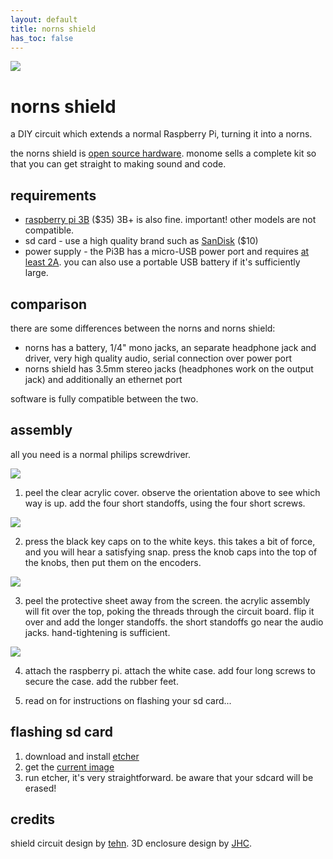 ```yaml
---
layout: default
title: norns shield
has_toc: false
---
```


![](https://monome.org/docs/norns/image/norns-shield.png)

# norns shield

a DIY circuit which extends a normal Raspberry Pi, turning it into a norns.

the norns shield is [open source hardware](https://github.com/monome/norns-shield). monome sells a complete kit so that you can get straight to making sound and code.

## requirements

- [raspberry pi 3B](https://www.raspberrypi.org/products/raspberry-pi-3-model-b) ($35) 3B+ is also fine. important! other models are not compatible.
- sd card - use a high quality brand such as [SanDisk](https://www.adafruit.com/product/2820) ($10)
- power supply - the Pi3B has a micro-USB power port and requires [at least 2A](https://www.adafruit.com/product/1995). you can also use a portable USB battery if it's sufficiently large.

## comparison

there are some differences between the norns and norns shield:

- norns has a battery, 1/4" mono jacks, an separate headphone jack and driver, very high quality audio, serial connection over power port
- norns shield has 3.5mm stereo jacks (headphones work on the output jack) and additionally an ethernet port

software is fully compatible between the two.


## assembly

all you need is a normal philips screwdriver.

![](https://monome.org/docs/norns/image/norns-shield-assembly1.png)

1. peel the clear acrylic cover. observe the orientation above to see which way is up. add the four short standoffs, using the four short screws.

![](https://monome.org/docs/norns/image/norns-shield-assembly2.png)

2. press the black key caps on to the white keys. this takes a bit of force, and you will hear a satisfying snap. press the knob caps into the top of the knobs, then put them on the encoders.

![](https://monome.org/docs/norns/image/norns-shield-assembly3.png)

3. peel the protective sheet away from the screen. the acrylic assembly will fit over the top, poking the threads through the circuit board. flip it over and add the longer standoffs. the short standoffs go near the audio jacks. hand-tightening is sufficient.

![](https://monome.org/docs/norns/image/norns-shield-assembly4.png)

4. attach the raspberry pi. attach the white case. add four long screws to secure the case. add the rubber feet.

5. read on for instructions on flashing your sd card...


## flashing sd card

1. download and install [etcher](https://www.balena.io/etcher/)
2. get the [current image](https://github.com/monome/norns-image/releases/download/201029/norns201029-shield.zip)
3. run etcher, it's very straightforward. be aware that your sdcard will be erased!


## credits

shield circuit design by [tehn](llllllll.co/u/tehn). 3D enclosure design by [JHC](llllllll.co/u/JHC).
